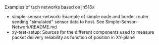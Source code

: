 Examples of tsch networks based on jn516x
* simple-sensor-network: Example of simple node and border router sending "simulated" sensor data to host. See Simple-Sensor-Network/README.md 
* xy-test-setup: Sources for the different components used to measure packet delivery reliability as function of position in XY-plane

